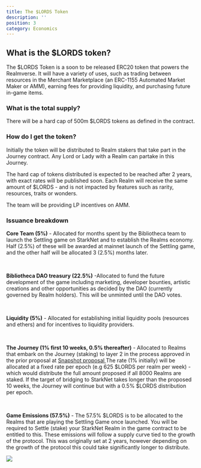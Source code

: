 ```yaml
---
title: The $LORDS Token
description: ''
position: 3
category: Economics
---
```


## What is the $LORDS token?

The $LORDS Token is a soon to be released ERC20 token that powers the Realmverse. 
It will have a variety of uses, such as trading between resources in the Merchant Marketplace (an ERC-1155 Automated Market Maker or AMM),  earning fees for providing liquidity, and purchasing future in-game items. 

### What is the total supply?

There will be a hard cap of 500m $LORDS tokens as defined in the contract.

### How do I get the token?

Initially the token will be distributed to Realm stakers that take part in the Journey contract. Any Lord or Lady with a Realm can partake in this Journey.

The hard cap of tokens distributed is expected to  be reached after 2 years, with exact rates will be published soon. Each Realm will receive the same amount of $LORDS - and is not impacted by features such as rarity, resources, traits or wonders.

The team will be providing LP incentives on AMM.

### Issuance breakdown

**Core Team (5%)** - Allocated for months spent by the Bibliotheca team to launch the Settling game on StarkNet and to establish the Realms economy. Half (2.5%) of these will be awarded at mainnet launch of the Settling game, and the other half will be allocated 3 (2.5%) months later.

<br>

**Bibliotheca DAO treasury (22.5%)** -Allocated to fund the future development of the game including marketing, developer bounties, artistic creations and other opportunities as decided by the DAO (currently governed by Realm holders). This will be unminted until the DAO votes.

<br>

**Liquidity (5%)** - Allocated for establishing initial liquidity pools (resources and ethers) and for incentives to liquidity providers.

<br>

**The Journey (1% first 10 weeks, 0.5% thereafter)** - Allocated to Realms that embark on the Journey (staking) to layer 2 in the process approved in the prior proposal at <a href="https://snapshot.org/#/bibliotheca.eth/proposal/0xd1cd38aa6fd44bc595aeb577232b31ce3dfde8db1c57df4f95ae5bf287b42ec3">Snapshot proposal </a>
The rate (1% initially) will be allocated at a fixed rate per epoch (e.g 625 $LORDS per realm per week) - which would distribute the full amount proposed if all 8000 Realms are staked. If the target of bridging to StarkNet takes longer than the proposed 10 weeks, the Journey will continue but with a 0.5% $LORDS distribution per epoch. 

<br>

**Game Emissions (57.5%)** - The 57.5% $LORDS is to be allocated to the Realms that are playing the Settling Game once launched. You will be required to Settle (stake) your StarkNet Realm in the game contract to be entitled to this. These emissions will follow a supply curve tied to the growth of the protocol. This was originally set at 2 years, however depending on the growth of the protocol this could take significantly longer to distribute. 

<img class="w-full" src="/lords.png">
